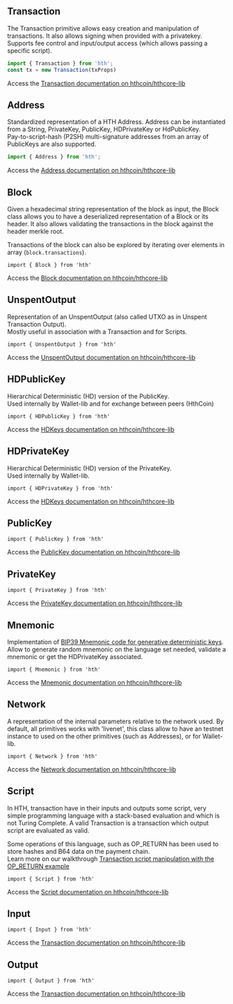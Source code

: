 ## Transaction 

The Transaction primitive allows easy creation and manipulation of transactions. It also allows signing when provided with a privatekey.  
Supports fee control and input/output access (which allows passing a specific script).
```js
import { Transaction } from 'hth';
const tx = new Transaction(txProps)
```

Access the [Transaction documentation on hthcoin/hthcore-lib](https://github.com/MichaelHDesigns/hthcore-lib/blob/master/docs/transaction.md)

## Address

Standardized representation of a HTH Address. Address can be instantiated from a String, PrivateKey, PublicKey, HDPrivateKey or HdPublicKey.  
Pay-to-script-hash (P2SH) multi-signature addresses from an array of PublicKeys are also supported.  

```js
import { Address } from 'hth';
```

Access the [Address documentation on hthcoin/hthcore-lib](https://github.com/MichaelHDesigns/hthcore-lib/blob/master/docs/address.md)

## Block

Given a hexadecimal string representation of the block as input, the Block class allows you to have a deserialized representation of a Block or its header. It also allows validating the transactions in the block against the header merkle root.

Transactions of the block can also be explored by iterating over elements in array (`block.transactions`).  

`import { Block } from 'hth'`

Access the [Block documentation on hthcoin/hthcore-lib](https://github.com/MichaelHDesigns/hthcore-lib/blob/master/docs/block.md)

## UnspentOutput

Representation of an UnspentOutput (also called UTXO as in Unspent Transaction Output).  
Mostly useful in association with a Transaction and for Scripts. 

`import { UnspentOutput } from 'hth'`

Access the [UnspentOutput documentation on hthcoin/hthcore-lib](https://github.com/MichaelHDesigns/hthcore-lib/blob/master/docs/unspentoutput.md)

## HDPublicKey

Hierarchical Deterministic (HD) version of the PublicKey.  
Used internally by Wallet-lib and for exchange between peers (HthCoin)

`import { HDPublicKey } from 'hth'`

Access the [HDKeys documentation on hthcoin/hthcore-lib](https://github.com/MichaelHDesigns/hthcore-lib/blob/master/docs/hierarchical.md)

## HDPrivateKey

Hierarchical Deterministic (HD) version of the PrivateKey.  
Used internally by Wallet-lib.

`import { HDPrivateKey } from 'hth'`

Access the [HDKeys documentation on hthcoin/hthcore-lib](https://github.com/MichaelHDesigns/hthcore-lib/blob/master/docs/hierarchical.md)

## PublicKey

`import { PublicKey } from 'hth'`

Access the [PublicKey documentation on hthcoin/hthcore-lib](https://github.com/MichaelHDesigns/hthcore-lib/blob/master/docs/publickey.md)

## PrivateKey

`import { PrivateKey } from 'hth'`

Access the [PrivateKey documentation on hthcoin/hthcore-lib](https://github.com/MichaelHDesigns/hthcore-lib/blob/master/docs/privatekey.md)

## Mnemonic

Implementation of [BIP39 Mnemonic code for generative deterministic keys](https://github.com/bitcoin/bips/blob/master/bip-0039.mediawiki).  
Allow to generate random mnemonic on the language set needed, validate a mnemonic or get the HDPrivateKey associated.  

`import { Mnemonic } from 'hth'`

Access the [Mnemonic documentation on hthcoin/hthcore-lib](https://github.com/MichaelHDesigns/hthcore-lib/blob/master/docs/mnemonic.md)

## Network

A representation of the internal parameters relative to the network used. By default, all primitives works with 'livenet', this class allow to have an testnet instance to used on the other primitives (such as Addresses), or for Wallet-lib.

`import { Network } from 'hth'`


Access the [Network documentation on hthcoin/hthcore-lib](https://github.com/MichaelHDesigns/hthcore-lib/blob/master/docs/networks.md)

## Script

In HTH, transaction have in their inputs and outputs some script, very simple programming language with a stack-based evaluation and which is not Turing Complete.
A valid Transaction is a transaction which output script are evaluated as valid.  

Some operations of this language, such as OP_RETURN has been used to store hashes and B64 data on the payment chain.  
Learn more on our walkthrough [Transaction script manipulation with the OP_RETURN example](/docs/walkthroughs/op_return/or_return.md)

`import { Script } from 'hth'`

Access the [Script documentation on hthcoin/hthcore-lib](https://github.com/MichaelHDesigns/hthcore-lib/blob/master/docs/script.md)


## Input

`import { Input } from 'hth'`

Access the [Transaction documentation on hthcoin/hthcore-lib](https://github.com/MichaelHDesigns/hthcore-lib/blob/master/docs/transaction.md)


## Output

`import { Output } from 'hth'`

Access the [Transaction documentation on hthcoin/hthcore-lib](https://github.com/MichaelHDesigns/hthcore-lib/blob/master/docs/transaction.md)
